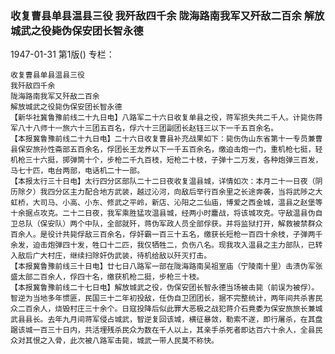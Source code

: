 ### 收复曹县单县温县三役  我歼敌四千余  陇海路南我军又歼敌二百余  解放城武之役毙伪保安团长智永德

1947-01-31
第1版()
专栏：

    收复曹县单县温县三役
    我歼敌四千余
    陇海路南我军又歼敌二百余
    解放城武之役毙伪保安团长智永德
    【新华社冀鲁豫前线二十九日电】八路军二十六日收复单县之役，蒋军损失共二千人。计毙伤蒋军八十八师十一旅六十三团五百名，俘六十三团副团长赵钰三以下一千五百余名。
    【本报冀鲁豫前线二十九日电】二十六日收复曹县补充战果如下：毙伤伪山东省第十一专员兼曹县保安旅孙性斋部五百余名，俘团长王龙养以下一千五百余名，缴迫击炮一门，重机枪七挺，轻机枪三十六挺，掷弹筒十个，步枪二千九百枝，短枪二十枝，子弹十二万发，各种炮弹三百发，马七十匹，电台两部，电话机二十一部。
    【本报太行三十日电】太行四分区部队二十二日夜收复温县城，详情如次：本月二十一日夜（阴历除夕）我四分区主力配合地方武装，越过沁河，向敌后举行百余里之长途奔袭，当将武陟之大虹桥，大司马、小高、小东、修武之平岭，新店、沁阳之二仙庙，博爱之西金城，温县之赵堡等十余据点攻克。二十二日夜，我军乘胜猛攻温县城，经两小时鏖战，将该城攻克。守敌温县伪自卫总队（保安队）两个中队，全部就歼，蒋伪军政人员全部俘获。并将监狱打开，解救被禁群众百余人。是役计共毙俘敌三百余名，俘奸霸一百三十五名，缴获长短枪一百四十余枝，子弹两千余发，迫击炮弹四十发，牲口十二匹，我仅牺牲二，负伤八名。现我攻入温县之主力部队，已转入敌后广大村庄，继续扫除奸伪武装，待机给敌以歼灭打击。
    【本报冀鲁豫前线三十日电】廿七日八路军一部在陇海路南吴祖室庙（宁陵南十里）击溃伪军张盛太部二百余人，俘四十名，缴获机枪二挺，步枪三十枝。
    【本报冀鲁豫前线二十七日电】解放城武之役，伪保安团长智永德当场被击毙（前误为被俘）。智逆为当地多年惯匪，民国三十二年初投敌，任伪自卫团团长，据不完整统计，两年间共杀害民众二百余人，烧毁村庄三十余个。日寇投降后似此罪大恶极之战犯蒋介石竟委为保安旅旅长兼城武县县长。去年九月间蒋军侵占城武，智逆复回该城，横征暴敛，勒索不遂，即行屠杀，在其盘踞该城一百三十日内，共活埋残杀民众为数在千人以上，其亲手杀死者即达百六十余人，全县民众对其恨之入骨，此次被八路军击毙，城武一带人民莫不称快。
